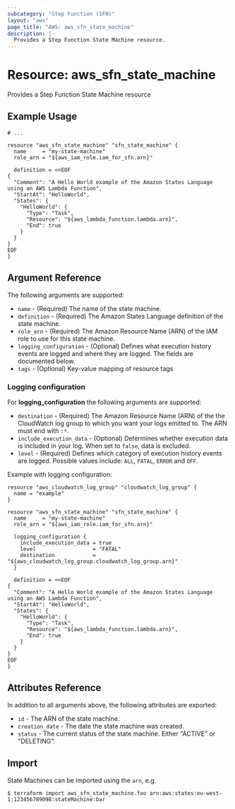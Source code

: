 ```yaml
---
subcategory: "Step Function (SFN)"
layout: "aws"
page_title: "AWS: aws_sfn_state_machine"
description: |-
  Provides a Step Function State Machine resource.
---
```


# Resource: aws_sfn_state_machine

Provides a Step Function State Machine resource

## Example Usage

```hcl
# ...

resource "aws_sfn_state_machine" "sfn_state_machine" {
  name     = "my-state-machine"
  role_arn = "${aws_iam_role.iam_for_sfn.arn}"

  definition = <<EOF
{
  "Comment": "A Hello World example of the Amazon States Language using an AWS Lambda Function",
  "StartAt": "HelloWorld",
  "States": {
    "HelloWorld": {
      "Type": "Task",
      "Resource": "${aws_lambda_function.lambda.arn}",
      "End": true
    }
  }
}
EOF
}
```

## Argument Reference

The following arguments are supported:

* `name` - (Required) The name of the state machine.
* `definition` - (Required) The Amazon States Language definition of the state machine.
* `role_arn` - (Required) The Amazon Resource Name (ARN) of the IAM role to use for this state machine.
* `logging_configuration` - (Optional) Defines what execution history events are logged and where they are logged. The fields are documented below.
* `tags` - (Optional) Key-value mapping of resource tags

### Logging configuration

For **logging_configuration** the following arguments are supported:

* `destination` - (Required) The Amazon Resource Name (ARN) of the the CloudWatch log group to which you want your logs emitted to. The ARN must end with `:*`.
* `include_execution_data` - (Optional) Determines whether execution data is included in your log. When set to `false`, data is excluded.
* `level` - (Required) Defines which category of execution history events are logged. Possible values include: `ALL`, `FATAL`, `ERROR` and `OFF`.

Example with logging configuration:

```hcl
resource "aws_cloudwatch_log_group" "cloudwatch_log_group" {
  name = "example"
}

resource "aws_sfn_state_machine" "sfn_state_machine" {
  name     = "my-state-machine"
  role_arn = "${aws_iam_role.iam_for_sfn.arn}"

  logging_configuration {
    include_execution_data = true
    level                  = "FATAL"
    destination            = "${aws_cloudwatch_log_group.cloudwatch_log_group.arn}"
  }

  definition = <<EOF
{
  "Comment": "A Hello World example of the Amazon States Language using an AWS Lambda Function",
  "StartAt": "HelloWorld",
  "States": {
    "HelloWorld": {
      "Type": "Task",
      "Resource": "${aws_lambda_function.lambda.arn}",
      "End": true
    }
  }
}
EOF
}
```


## Attributes Reference

In addition to all arguments above, the following attributes are exported:

* `id` - The ARN of the state machine.
* `creation_date` - The date the state machine was created.
* `status` - The current status of the state machine. Either "ACTIVE" or "DELETING".

## Import

State Machines can be imported using the `arn`, e.g.

```
$ terraform import aws_sfn_state_machine.foo arn:aws:states:eu-west-1:123456789098:stateMachine:bar
```
